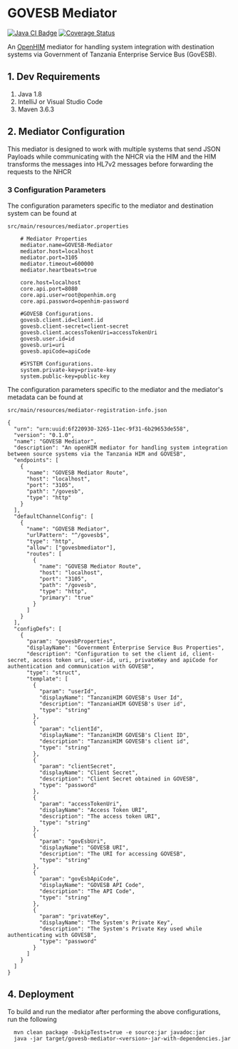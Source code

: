 # GOVESB Mediator

[![Java CI Badge](https://github.com/SoftmedTanzania/govesb-mediator/workflows/Java%20CI%20with%20Maven/badge.svg)](https://github.com/SoftmedTanzania/govesb-mediator/actions?query=workflow%3A%22Java+CI+with+Maven%22)
[![Coverage Status](https://coveralls.io/repos/github/SoftmedTanzania/govesb-mediator/badge.svg?branch=development)](https://coveralls.io/github/SoftmedTanzania/govesb-mediator?branch=development)

An [OpenHIM](http://openhim.org/) mediator for handling system integration with destination systems via Government of
Tanzania Enterprise Service Bus (GovESB).

## 1. Dev Requirements

1. Java 1.8
2. IntelliJ or Visual Studio Code
3. Maven 3.6.3

## 2. Mediator Configuration

This mediator is designed to work with multiple systems that send JSON Payloads while communicating with the NHCR via
the HIM and the HIM transforms the messages into HL7v2 messages before forwarding the requests to the NHCR

### 3 Configuration Parameters

The configuration parameters specific to the mediator and destination system can be found at

`src/main/resources/mediator.properties`

```
    # Mediator Properties
    mediator.name=GOVESB-Mediator
    mediator.host=localhost
    mediator.port=3105
    mediator.timeout=600000
    mediator.heartbeats=true

    core.host=localhost
    core.api.port=8080
    core.api.user=root@openhim.org
    core.api.password=openhim-password

    #GOVESB Configurations.
    govesb.client.id=client.id
    govesb.client-secret=client-secret
    govesb.client.accessTokenUri=accessTokenUri
    govesb.user.id=id
    govesb.uri=uri
    govesb.apiCode=apiCode

    #SYSTEM Configurations.
    system.private-key=private-key
    system.public-key=public-key
```

The configuration parameters specific to the mediator and the mediator's metadata can be found at

`src/main/resources/mediator-registration-info.json`

```
{
  "urn": "urn:uuid:6f220930-3265-11ec-9f31-6b29653de558",
  "version": "0.1.0",
  "name": "GOVESB Mediator",
  "description": "An openHIM mediator for handling system integration between source systems via the Tanzania HIM and GOVESB",
  "endpoints": [
    {
      "name": "GOVESB Mediator Route",
      "host": "localhost",
      "port": "3105",
      "path": "/govesb",
      "type": "http"
    }
  ],
  "defaultChannelConfig": [
    {
      "name": "GOVESB Mediator",
      "urlPattern": "^/govesb$",
      "type": "http",
      "allow": ["govesbmediator"],
      "routes": [
        {
          "name": "GOVESB Mediator Route",
          "host": "localhost",
          "port": "3105",
          "path": "/govesb",
          "type": "http",
          "primary": "true"
        }
      ]
    }
  ],
  "configDefs": [
    {
      "param": "govesbProperties",
      "displayName": "Government Enterprise Service Bus Properties",
      "description": "Configuration to set the client id, client-secret, access token uri, user-id, uri, privateKey and apiCode for authentication and communication with GOVESB",
      "type": "struct",
      "template": [
        {
          "param": "userId",
          "displayName": "TanzaniHIM GOVESB's User Id",
          "description": "TanzaniaHIM GOVESB's User id",
          "type": "string"
        },
        {
          "param": "clientId",
          "displayName": "TanzaniHIM GOVESB's Client ID",
          "description": "TanzaniHIM GOVESB's client id",
          "type": "string"
        },
        {
          "param": "clientSecret",
          "displayName": "Client Secret",
          "description": "Client Secret obtained in GOVESB",
          "type": "password"
        },
        {
          "param": "accessTokenUri",
          "displayName": "Access Token URI",
          "description": "The access token URI",
          "type": "string"
        },
        {
          "param": "govEsbUri",
          "displayName": "GOVESB URI",
          "description": "The URI for accessing GOVESB",
          "type": "string"
        },
        {
          "param": "govEsbApiCode",
          "displayName": "GOVESB API Code",
          "description": "The API Code",
          "type": "string"
        },
        {
          "param": "privateKey",
          "displayName": "The System's Private Key",
          "description": "The System's Private Key used while authenticating with GOVESB",
          "type": "password"
        }
      ]
    }
  ]
}

```

## 4. Deployment

To build and run the mediator after performing the above configurations, run the following

```
  mvn clean package -DskipTests=true -e source:jar javadoc:jar
  java -jar target/govesb-mediator-<version>-jar-with-dependencies.jar
```
